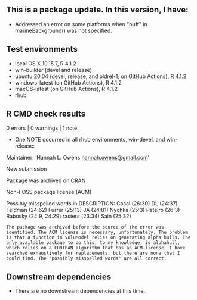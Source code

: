 ## This is a package update. In this version, I have:

* Addressed an error on some platforms when "buff" in marineBackground() was not specified.

## Test environments
* local OS X 10.15.7, R 4.1.2
* win-builder (devel and release)
* ubuntu 20.04 (devel, release, and oldrel-1; on GitHub Actions), R 4.1.2
* windows-latest (on GitHub Actions), R 4.1.2
* macOS-latest (on GitHub Actions), R 4.1.2
* rhub

## R CMD check results

0 errors | 0 warnings | 1 note

* One NOTE occurred in all rhub environments, win-devel, and win-release:

Maintainer: ‘Hannah L. Owens <hannah.owens@gmail.com>’

New submission

Package was archived on CRAN

Non-FOSS package license (ACM)

Possibly misspelled words in DESCRIPTION:
  Casal (26:30)
  DL (24:37)
  Feldman (24:62)
  Furrer (25:13)
  JA (24:81)
  Nychka (25:3)
  Pateiro (26:3)
  Rabosky (24:9, 24:29)
  rasters (23:34)
  Sain (25:32)

    The package was archived before the source of the error was identified. The ACM license is necessary, unfortunately. The problem is that a function in voluModel relies on generating alpha hulls. The only available package to do this, to my knowledge, is alphahull, which relies on a FORTRAN algorithm that has an ACM license. I have searched exhaustively for replacements, but there are none that I could find. The "possibly misspelled words" are all correct.
    
## Downstream dependencies
* There are no downstream dependencies at this time.
